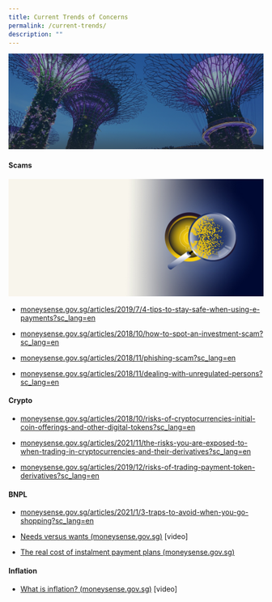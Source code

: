 ```yaml
---
title: Current Trends of Concerns
permalink: /current-trends/
description: ""
---
```

![](/images/hero-banner.png) 

#### Scams

![abc](/images/spot%20an%20investment%20scam%20hero%20banner.jpg)
    

*   [moneysense.gov.sg/articles/2019/7/4-tips-to-stay-safe-when-using-e-payments?sc\_lang=en](https://www.moneysense.gov.sg/articles/2019/7/4-tips-to-stay-safe-when-using-e-payments?sc_lang=en) 
    
*   [moneysense.gov.sg/articles/2018/10/how-to-spot-an-investment-scam?sc\_lang=en](https://www.moneysense.gov.sg/articles/2018/10/how-to-spot-an-investment-scam?sc_lang=en) 
    

*   [moneysense.gov.sg/articles/2018/11/phishing-scam?sc\_lang=en](https://www.moneysense.gov.sg/articles/2018/11/phishing-scam?sc_lang=en) 
    
*   [moneysense.gov.sg/articles/2018/11/dealing-with-unregulated-persons?sc\_lang=en](https://www.moneysense.gov.sg/articles/2018/11/dealing-with-unregulated-persons?sc_lang=en)   
#### Crypto 
    

*   [moneysense.gov.sg/articles/2018/10/risks-of-cryptocurrencies-initial-coin-offerings-and-other-digital-tokens?sc\_lang=en](https://www.moneysense.gov.sg/articles/2018/10/risks-of-cryptocurrencies-initial-coin-offerings-and-other-digital-tokens?sc_lang=en) 
    
*   [moneysense.gov.sg/articles/2021/11/the-risks-you-are-exposed-to-when-trading-in-cryptocurrencies-and-their-derivatives?sc\_lang=en](https://www.moneysense.gov.sg/articles/2021/11/the-risks-you-are-exposed-to-when-trading-in-cryptocurrencies-and-their-derivatives?sc_lang=en) 
    

*   [moneysense.gov.sg/articles/2019/12/risks-of-trading-payment-token-derivatives?sc\_lang=en](https://www.moneysense.gov.sg/articles/2019/12/risks-of-trading-payment-token-derivatives?sc_lang=en) 
#### BNPL 
    

*   [moneysense.gov.sg/articles/2021/1/3-traps-to-avoid-when-you-go-shopping?sc\_lang=en](https://www.moneysense.gov.sg/articles/2021/1/3-traps-to-avoid-when-you-go-shopping?sc_lang=en) 
    
*   [Needs versus wants (moneysense.gov.sg)](https://www.moneysense.gov.sg/articles/2013/10/needs-versus-wants) \[video\] 
    
*   [The real cost of instalment payment plans (moneysense.gov.sg)](https://www.moneysense.gov.sg/articles/2018/11/the-real-cost-of-instalment-payment-plans) 
#### Inflation 
    

*   [What is inflation? (moneysense.gov.sg)](https://www.moneysense.gov.sg/articles/2011/8/monetary-authority-of-singapore---educational-video-on-inflation) \[video\]